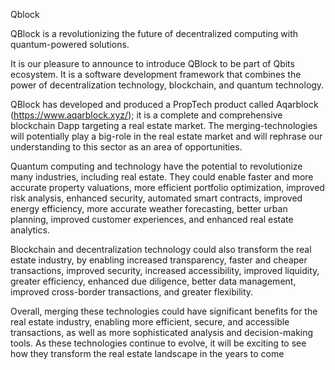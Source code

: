 Qblock

QBlock is a revolutionizing the future of decentralized computing with quantum-powered solutions.

It is our pleasure to announce to introduce QBlock to be part of Qbits ecosystem. It is a software development framework that combines the power of decentralization technology, blockchain, and quantum technology.

QBlock has developed and produced a PropTech product called Aqarblock (https://www.aqarblock.xyz/); it is a complete and comprehensive blockchain Dapp targeting a real estate market. The merging-technologies will potentially play a big-role in the real estate market and will rephrase our understanding to this sector as an area of opportunities.

Quantum computing and technology have the potential to revolutionize many industries, including real estate. They could enable faster and more accurate property valuations, more efficient portfolio optimization, improved risk analysis, enhanced security, automated smart contracts, improved energy efficiency, more accurate weather forecasting, better urban planning, improved customer experiences, and enhanced real estate analytics.

Blockchain and decentralization technology could also transform the real estate industry, by enabling increased transparency, faster and cheaper transactions, improved security, increased accessibility, improved liquidity, greater efficiency, enhanced due diligence, better data management, improved cross-border transactions, and greater flexibility.

Overall, merging these technologies could have significant benefits for the real estate industry, enabling more efficient, secure, and accessible transactions, as well as more sophisticated analysis and decision-making tools. As these technologies continue to evolve, it will be exciting to see how they transform the real estate landscape in the years to come
